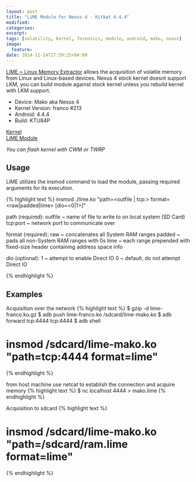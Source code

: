 ```yaml
---
layout: post
title: "LiME Module for Nexus 4 - Kitkat 4.4.4"
modified:
categories: 
excerpt:
tags: [volatility, kernel, forensics, module, android, mako, nexus]
image:
  feature:
date: 2014-11-24T17:59:25+04:00
---
```


[LiME ~ Linux Memory Extractor](https://github.com/504ensicsLabs/LiME) allows the acquisition of volatile memory from Linux and Linux-based devices.
Nexus 4 stock kernel doesnt support LKM, you can build module against stock kernel unless you rebuild kernel with LKM support.

* Device: Mako aka Nexus 4
* Kernel Version: franco #213
* Android: 4.4.4 
* Build: KTU84P 

<a markdown="0" href="http://franciscofranco.minooch.com/Nexus4/4.4/zips/franco.Kernel-nightly-r213.zip">Kernel</a>
<br>
<a markdown="0" href="https://github.com/jahil/jahil.github.io/raw/master/_site/lime-module-for-nexus-4-kitkat-4-4-4/lime-franco.ko.gz">LiME Module</a>
<br>


*You can flash kernel with CWM or TWRP*

## Usage
LiME utilizes the insmod command to load the module, passing required arguments for its execution.

{% highlight text %}
insmod ./lime.ko "path=<outfile | tcp:<port>> format=<raw|padded|lime> [dio=<0|1>]"

path (required):   outfile ~ name of file to write to on local system (SD Card)
        tcp:port ~ network port to communicate over

format (required): raw ~ concatenates all System RAM ranges
        padded ~ pads all non-System RAM ranges with 0s
        lime ~ each range prepended with fixed-size header containing address space info

dio (optional):    1 ~ attempt to enable Direct IO
        0 ~ default, do not attempt Direct IO

{% endhighlight %}

## Examples

Acquisition over the network
{% highlight text %}
$ gzip -d lime-franco.ko.gz
$ adb push lime-franco.ko /sdcard/lime-mako.ko
$ adb forward tcp:4444 tcp:4444
$ adb shell
# insmod /sdcard/lime-mako.ko "path=tcp:4444 format=lime"
{% endhighlight %}

from host machine use netcat to establish the connection and acquire memory
{% highlight text %}
$ nc localhost 4444 > mako.lime
{% endhighlight %}

Acquisition to sdcard
{% highlight text %}
# insmod /sdcard/lime-mako.ko "path=/sdcard/ram.lime format=lime"
{% endhighlight %}
